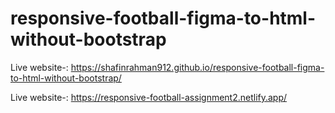 # responsive-football-figma-to-html-without-bootstrap
Live website-: https://shafinrahman912.github.io/responsive-football-figma-to-html-without-bootstrap/

Live website-: https://responsive-football-assignment2.netlify.app/

